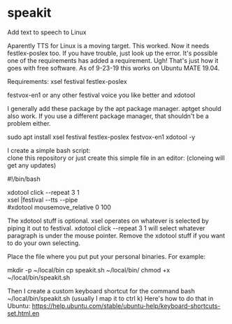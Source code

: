 # speakit
Add text to speech to Linux

Aparently TTS for Linux is a moving target.  This worked.  Now it needs festlex-poslex too.  If you have trouble, just look up the error.  It's possible one of the requirements has added a requirement.  Ugh!  That's just how it goes with free software.  As of 9-23-19 this works on Ubuntu MATE 19.04.  

Requirements:
xsel
festival
festlex-poslex

festvox-en1 or any other festival voice you like better
and xdotool 

I generally add these package by the apt package manager.  aptget should also work.  If you use a different package manager, that shouldn't be a problem either.

sudo apt install xsel festival festlex-poslex festvox-en1 xdotool -y

I create a simple bash script:  
clone this repository or just create this simple file in an editor:  (cloneing will get any updates)

#!/bin/bash

xdotool click --repeat 3 1  
xsel |festival --tts --pipe  
#xdotool mousemove_relative 0 100


The xdotool stuff is optional.  xsel operates on whatever is selected by piping it out to festival.  xdotool click --repeat 3 1 will select whatever paragraph is under the mouse pointer. Remove the xdotool stuff if you want to do your own selecting.  

Place the file where you put put your personal binaries.  For example:

mkdir -p ~/local/bin
cp speakit.sh ~/local/bin/
chmod +x ~/local/bin/speakit.sh

Then I create a custom keyboard shortcut for the command bash ~/local/bin/speakit.sh (usually I map it to ctrl k)  Here's how to do that in Ubuntu:  https://help.ubuntu.com/stable/ubuntu-help/keyboard-shortcuts-set.html.en      


